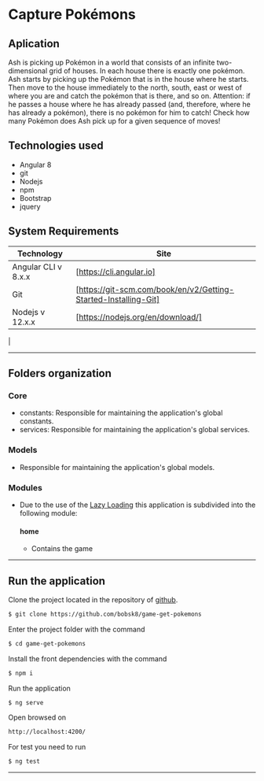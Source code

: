 # Capture Pokémons

## Aplication
Ash is picking up Pokémon in a world that consists of an infinite two-dimensional grid of houses.
In each house there is exactly one pokémon.
Ash starts by picking up the Pokémon that is in the house where he starts. Then move to the house
immediately to the north, south, east or west of where you are and catch the pokémon that is there,
and so on. Attention: if he passes a house where he has already passed (and, therefore, where he has already
a pokémon), there is no pokémon for him to catch!
Check how many Pokémon does Ash pick up for a given sequence of moves!

## Technologies used

* Angular 8
* git
* Nodejs
* npm
* Bootstrap
* jquery

## System Requirements

| Technology | Site |
| ------ | ------ |
| Angular CLI v 8.x.x | [https://cli.angular.io] |
| Git | [https://git-scm.com/book/en/v2/Getting-Started-Installing-Git] |
| Nodejs v 12.x.x | [https://nodejs.org/en/download/] |
|

---

## Folders organization

### Core

* constants: Responsible for maintaining the application's global constants. 
* services: Responsible for maintaining the application's global services. 

### Models

* Responsible for maintaining the application's global models.


### Modules

* Due to the use of the [Lazy Loading](https://angular.io/guide/lazy-loading-ngmodules) this application is subdivided into the following module:

    #### home

    * Contains the game

---

## Run the application

Clone the project located in the repository of [github](https://github.com/bobsk8/game-get-pokemons).

```sh
$ git clone https://github.com/bobsk8/game-get-pokemons
```

Enter the project folder with the command
```sh
$ cd game-get-pokemons
```

Install the front dependencies with the command
```sh
$ npm i
```

Run the application
```sh
$ ng serve
```

Open browsed on
```sh
http://localhost:4200/
```

For test you need to run
```sh
$ ng test
```
---
